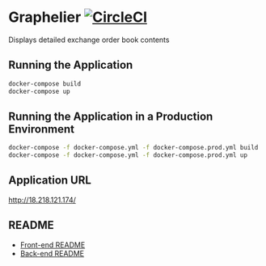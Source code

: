 # Graphelier [![CircleCI](https://circleci.com/gh/Lercerss/graphelier.svg?style=svg&circle-token=50dd302111fbcd79ed4503e7970d95ef963b155e)](https://circleci.com/gh/Lercerss/graphelier)

Displays detailed exchange order book contents

## Running the Application

```sh
docker-compose build
docker-compose up
```

## Running the Application in a Production Environment

```sh
docker-compose -f docker-compose.yml -f docker-compose.prod.yml build
docker-compose -f docker-compose.yml -f docker-compose.prod.yml up
```

## Application URL

http://18.218.121.174/


## README

-   [Front-end README](https://github.com/Lercerss/graphelier/blob/master/app/README.md)
-   [Back-end README](https://github.com/Lercerss/graphelier/blob/master/core/README.md)
